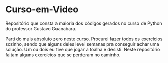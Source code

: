 # Curso-em-Video

Repositório que consta a maioria dos códigos gerados no
curso de Python do professor Gustavo Guanabara.

Parti do mais absoluto zero neste curso. Procurei fazer
todos os exercícios sozinho, sendo que alguns deles levei
semanas pra conseguir achar uma solução. Um ou dois eu tive que
jogar a toalha e desisti. Neste repositório faltam alguns exercícios
que se perderam no caminho.
